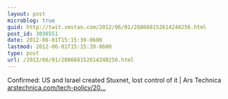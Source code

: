 ```yaml
---
layout: post
microblog: true
guid: http://twit.vmstan.com/2012/06/01/208668152614240256.html
post_id: 3036551
date: 2012-06-01T15:15:39-0600
lastmod: 2012-06-01T15:15:39-0600
type: post
url: /2012/06/01/208668152614240256.html
---
```

Confirmed: US and Israel created Stuxnet, lost control of it | Ars Technica <a href="http://arstechnica.com/tech-policy/2012/06/confirmed-us-israel-created-stuxnet-lost-control-of-it/">arstechnica.com/tech-policy/20…</a>
